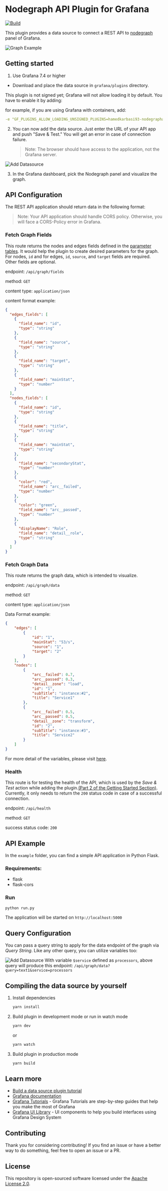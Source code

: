# Nodegraph API Plugin for Grafana

[![Build](https://github.com/grafana/grafana-starter-datasource/workflows/CI/badge.svg)](https://github.com/grafana/grafana-starter-datasource/actions?query=workflow%3A%22CI%22)

This plugin provides a data source to connect a REST API to [nodegraph](https://grafana.com/docs/grafana/latest/visualizations/node-graph/) panel of Grafana.

![Graph Example](src/img/graph-example.png)

## Getting started

1. Use Grafana 7.4 or higher

- Download and place the data source in `grafana/plugins` directory.

This plugin is not signed yet; Grafana will not allow loading it by default. You have to enable it by adding:

for example, if you are using Grafana with containers, add:

```yaml
-e "GF_PLUGINS_ALLOW_LOADING_UNSIGNED_PLUGINS=hamedkarbasi93-nodegraphapi-datasource"
```

2. You can now add the data source. Just enter the URL of your API app and push "Save & Test." You will get an error in case of connection failure.

   > Note: The browser should have access to the application, not the Grafana server.

![Add Datasource](src/img/add-datasource.png)

3. In the Grafana dashboard, pick the Nodegraph panel and visualize the graph.

## API Configuration

The REST API application should return data in the following format:

   > Note: Your API application should handle CORS policy. Otherwise, you will face a CORS-Policy error in Grafana.

### Fetch Graph Fields

This route returns the nodes and edges fields defined in the [parameter tables](https://grafana.com/docs/grafana/latest/visualizations/node-graph/#data-api).
It would help the plugin to create desired parameters for the graph.
For nodes, `id` and for edges, `id`, `source`, and `target` fields are required. Other fields are optional.

endpoint: `/api/graph/fields`

method: `GET`

content type: `application/json`

content format example:

```json
{
  "edges_fields": [
    {
      "field_name": "id",
      "type": "string"
    },
    {
      "field_name": "source",
      "type": "string"
    },
    {
      "field_name": "target",
      "type": "string"
    },
    {
      "field_name": "mainStat",
      "type": "number"
    }
  ],
  "nodes_fields": [
    {
      "field_name": "id",
      "type": "string"
    },
    {
      "field_name": "title",
      "type": "string"
    },
    {
      "field_name": "mainStat",
      "type": "string"
    },
    {
      "field_name": "secondaryStat",
      "type": "number"
    },
    {
      "color": "red",
      "field_name": "arc__failed",
      "type": "number"
    },
    {
      "color": "green",
      "field_name": "arc__passed",
      "type": "number"
    },
    {
      "displayName": "Role",
      "field_name": "detail__role",
      "type": "string"
    }
  ]
}
```

### Fetch Graph Data

This route returns the graph data, which is intended to visualize.

endpoint: `/api/graph/data`

method: `GET`

content type: `application/json`

Data Format example:

```json
{
    "edges": [
        {
            "id": "1",
            "mainStat": "53/s",
            "source": "1",
            "target": "2"
        }
    ],
    "nodes": [
        {
            "arc__failed": 0.7,
            "arc__passed": 0.3,
            "detail__zone": "load",
            "id": "1",
            "subTitle": "instance:#2",
            "title": "Service1"
        },
        {
            "arc__failed": 0.5,
            "arc__passed": 0.5,
            "detail__zone": "transform",
            "id": "2",
            "subTitle": "instance:#3",
            "title": "Service2"
        }
    ]
}
```

For more detail of the variables, please visit [here](https://grafana.com/docs/grafana/latest/visualizations/node-graph/#data-api).

### Health

This route is for testing the health of the API, which is used by the *Save & Test* action while adding the plugin.[(Part 2 of the Getting Started Section)](#getting-started).
Currently, it only needs to return the `200` status code in case of a successful connection.

endpoint: `/api/health`

method: `GET`

success status code: `200`

## API Example

In the `example` folder, you can find a simple API application in Python Flask.

### Requirements:

- flask
- flask-cors

### Run

```bash
python run.py
```
The application will be started on `http://localhost:5000`

## Query Configuration
You can pass a query string to apply for the data endpoint of the graph via *Query String*. Like any other query, you can utilize variables too:
 
 ![Add Datasource](src/img/query-string.png)
 With variable `$service` defined as `processors`, above query will produce this endpoint:
 `/api/graph/data?query=text1&service=processors`
## Compiling the data source by yourself

1. Install dependencies

   ```bash
   yarn install
   ```

2. Build plugin in development mode or run in watch mode

   ```bash
   yarn dev
   ```

   or

   ```bash
   yarn watch
   ```

3. Build plugin in production mode

   ```bash
   yarn build
   ```

## Learn more

- [Build a data source plugin tutorial](https://grafana.com/tutorials/build-a-data-source-plugin)
- [Grafana documentation](https://grafana.com/docs/)
- [Grafana Tutorials](https://grafana.com/tutorials/) - Grafana Tutorials are step-by-step guides that help you make the most of Grafana
- [Grafana UI Library](https://developers.grafana.com/ui) - UI components to help you build interfaces using Grafana Design System

## Contributing

Thank you for considering contributing! If you find an issue or have a better way to do something, feel free to open an issue or a PR.

## License

This repository is open-sourced software licensed under the [Apache License 2.0](https://www.apache.org/licenses/LICENSE-2.0).
